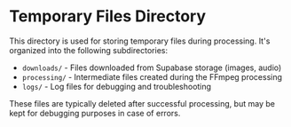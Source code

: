 # Temporary Files Directory

This directory is used for storing temporary files during processing. It's organized into the following subdirectories:

- `downloads/` - Files downloaded from Supabase storage (images, audio)
- `processing/` - Intermediate files created during the FFmpeg processing
- `logs/` - Log files for debugging and troubleshooting

These files are typically deleted after successful processing, but may be kept for debugging purposes in case of errors.
